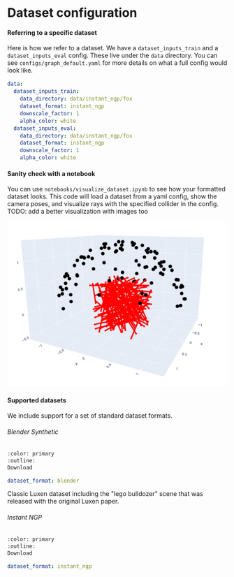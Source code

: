 # Dataset configuration

#### Referring to a specific dataset

Here is how we refer to a dataset. We have a `dataset_inputs_train` and a `dataset_inputs_eval` config. These live under the `data` directory. You can see `configs/graph_default.yaml` for more details on what a full config would look like.

```yaml
data:
  dataset_inputs_train:
    data_directory: data/instant_ngp/fox
    dataset_format: instant_ngp
    downscale_factor: 1
    alpha_color: white
  dataset_inputs_eval:
    data_directory: data/instant_ngp/fox
    dataset_format: instant_ngp
    downscale_factor: 1
    alpha_color: white
```

#### Sanity check with a notebook

You can use `notebooks/visualize_dataset.ipynb` to see how your formatted dataset looks. This code will load a dataset from a yaml config, show the camera poses, and visualize rays with the specified collider in the config. TODO: add a better visualization with images too

![visualize_dataset](media/creating_dataset_visualize_dataset.png)


#### Supported datasets

We include support for a set of standard dataset formats. 

###### Blender Synthetic

```{button-link} https://drive.google.com/drive/u/1/folders/128yBriW1IG_3NJ5Rp7APSTZsJqdJdfc1
:color: primary
:outline:
Download
```

```yaml
dataset_format: blender
```

Classic Luxen dataset including the "lego bulldozer" scene that was released with the original Luxen paper.

###### Instant NGP

```{button-link} https://github.com/NVlabs/instant-ngp#luxen-fox
:color: primary
:outline:
Download
```

```yaml
dataset_format: instant_ngp
```